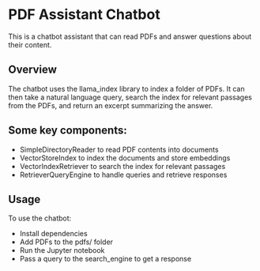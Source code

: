 # PDF Assistant Chatbot

This is a chatbot assistant that can read PDFs and answer questions about their content.

## Overview

The chatbot uses the llama_index library to index a folder of PDFs. It can then take a natural language query, search the index for relevant passages from the PDFs, and return an excerpt summarizing the answer.

## Some key components:

- SimpleDirectoryReader to read PDF contents into documents
- VectorStoreIndex to index the documents and store embeddings
- VectorIndexRetriever to search the index for relevant passages
- RetrieverQueryEngine to handle queries and retrieve responses

## Usage

To use the chatbot:

- Install dependencies
- Add PDFs to the pdfs/ folder
- Run the Jupyter notebook
- Pass a query to the search_engine to get a response
